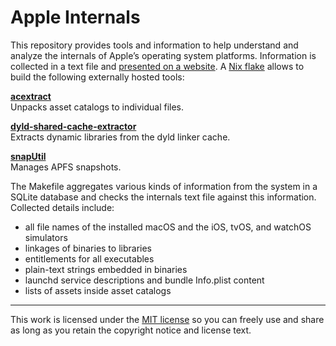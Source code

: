 Apple Internals
===============

This repository provides tools and information to help understand and analyze the internals 
of Apple’s operating system platforms. Information is collected in a text file and 
[presented on a website](https://mroi.github.io/apple-internals). A [Nix 
flake](https://nixos.wiki/wiki/Flakes) allows to build the following externally hosted 
tools:

[**acextract**](https://github.com/bartoszj/acextract)  
Unpacks asset catalogs to individual files.

[**dyld-shared-cache-extractor**](https://github.com/keith/dyld-shared-cache-extractor)  
Extracts dynamic libraries from the dyld linker cache.

[**snapUtil**](https://github.com/ahl/apfs)  
Manages APFS snapshots.

The Makefile aggregates various kinds of information from the system in a SQLite database 
and checks the internals text file against this information. Collected details include:

* all file names of the installed macOS and the iOS, tvOS, and watchOS simulators
* linkages of binaries to libraries
* entitlements for all executables
* plain-text strings embedded in binaries
* launchd service descriptions and bundle Info.plist content
* lists of assets inside asset catalogs

___
This work is licensed under the [MIT license](https://mit-license.org) so you can freely use 
and share as long as you retain the copyright notice and license text.
